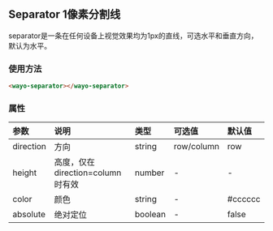 ## Separator 1像素分割线
separator是一条在任何设备上视觉效果均为1px的直线，可选水平和垂直方向，默认为水平。

### 使用方法
```html
<wayo-separator></wayo-separator>
```

### 属性
|参数|说明|类型|可选值|默认值|
|:--|:--|:--|:--|:--|
|direction|方向|string|row/column|row|
|height|高度，仅在direction=column时有效|number|-|-|
|color|颜色|string|-|#cccccc|
|absolute|绝对定位|boolean|-|false|